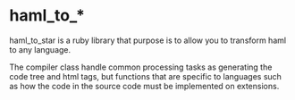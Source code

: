 haml_to_*
============

haml_to_star is a ruby library that purpose is to allow you to transform haml to any language.

The compiler class handle common processing tasks as generating the code tree and html tags, but functions that are specific to languages such as how the code in the source code must be implemented on extensions.
